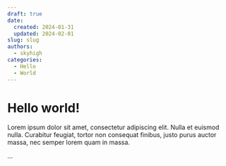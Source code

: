 ```yaml
---
draft: true
date:
  created: 2024-01-31 
  updated: 2024-02-01
slug: slug
authors:
  - skyhigh
categories:
  - Hello
  - World
---
```


# Hello world!

Lorem ipsum dolor sit amet, consectetur adipiscing elit. Nulla et euismod
nulla. Curabitur feugiat, tortor non consequat finibus, justo purus auctor
massa, nec semper lorem quam in massa.

<!-- uptoc -->
...